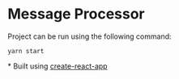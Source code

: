 # Message Processor

Project can be run using the following command: 

```
yarn start
```

\* Built using [create-react-app](https://github.com/facebookincubator/create-react-app)